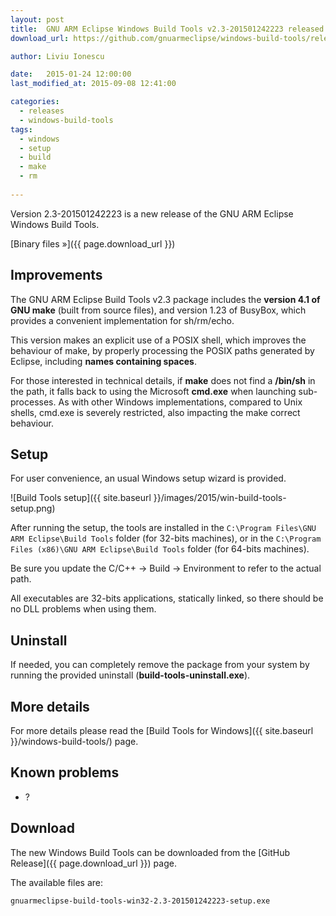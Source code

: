 ```yaml
---
layout: post
title:  GNU ARM Eclipse Windows Build Tools v2.3-201501242223 released
download_url: https://github.com/gnuarmeclipse/windows-build-tools/releases/tag/v2.3

author: Liviu Ionescu

date:   2015-01-24 12:00:00
last_modified_at: 2015-09-08 12:41:00

categories:
  - releases
  - windows-build-tools
tags:
  - windows
  - setup
  - build
  - make
  - rm
  
---
```


Version 2.3-201501242223 is a new release of the GNU ARM Eclipse Windows Build Tools.

[Binary files »]({{ page.download_url }})

## Improvements

The GNU ARM Eclipse Build Tools v2.3 package includes the **version 4.1 of GNU make** (built from source files), and version 1.23 of BusyBox, which provides a convenient implementation for sh/rm/echo.

This version makes an explicit use of a POSIX shell, which improves the behaviour of make, by properly processing the POSIX paths generated by Eclipse, including **names containing spaces**.

For those interested in technical details, if **make** does not find a **/bin/sh** in the path, it falls back to using the Microsoft **cmd.exe** when launching sub-processes. As with other Windows implementations, compared to Unix shells, cmd.exe is severely restricted, also impacting the make correct behaviour.

## Setup

For user convenience, an usual Windows setup wizard is provided.

![Build Tools setup]({{ site.baseurl }}/images/2015/win-build-tools-setup.png)

After running the setup, the tools are installed in the `C:\Program Files\GNU ARM Eclipse\Build Tools` folder (for 32-bits machines), or in the `C:\Program Files (x86)\GNU ARM Eclipse\Build Tools` folder (for 64-bits machines).

Be sure you update the C/C++ → Build → Environment to refer to the actual path.

All executables are 32-bits applications, statically linked, so there should be no DLL problems when using them.

## Uninstall

If needed, you can completely remove the package from your system by running the provided uninstall (**build-tools-uninstall.exe**).

## More details

For more details please read the [Build Tools for Windows]({{ site.baseurl }}/windows-build-tools/) page.


## Known problems

* ?

## Download

The new Windows Build Tools can be downloaded from the [GitHub Release]({{ page.download_url }}) page.

The available files are:

	gnuarmeclipse-build-tools-win32-2.3-201501242223-setup.exe
